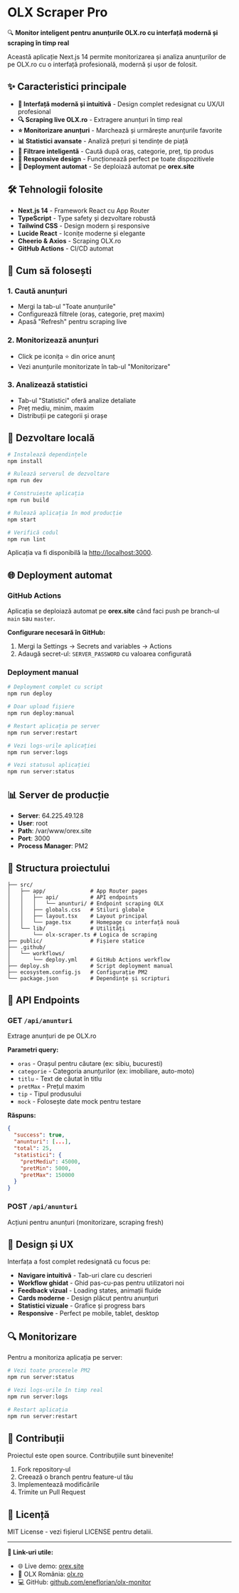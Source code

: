 # OLX Scraper Pro

🔍 **Monitor inteligent pentru anunțurile OLX.ro cu interfață modernă și scraping în timp real**

Această aplicație Next.js 14 permite monitorizarea și analiza anunțurilor de pe OLX.ro cu o interfață profesională, modernă și ușor de folosit.

## ✨ Caracteristici principale

- **🎨 Interfață modernă și intuitivă** - Design complet redesignat cu UX/UI profesional
- **🔍 Scraping live OLX.ro** - Extragere anunțuri în timp real
- **⭐ Monitorizare anunțuri** - Marchează și urmărește anunțurile favorite
- **📊 Statistici avansate** - Analiză prețuri și tendințe de piață
- **🎯 Filtrare inteligentă** - Caută după oraș, categorie, preț, tip produs
- **📱 Responsive design** - Funcționează perfect pe toate dispozitivele
- **🚀 Deployment automat** - Se deploiază automat pe **orex.site**

## 🛠 Tehnologii folosite

- **Next.js 14** - Framework React cu App Router
- **TypeScript** - Type safety și dezvoltare robustă
- **Tailwind CSS** - Design modern și responsive
- **Lucide React** - Iconițe moderne și elegante
- **Cheerio & Axios** - Scraping OLX.ro
- **GitHub Actions** - CI/CD automat

## 🚀 Cum să folosești

### 1. **Caută anunțuri**
   - Mergi la tab-ul "Toate anunțurile"
   - Configurează filtrele (oraș, categorie, preț maxim)
   - Apasă "Refresh" pentru scraping live

### 2. **Monitorizează anunțuri**
   - Click pe iconița ⭐ din orice anunț
   - Vezi anunțurile monitorizate în tab-ul "Monitorizare"

### 3. **Analizează statistici**
   - Tab-ul "Statistici" oferă analize detaliate
   - Preț mediu, minim, maxim
   - Distribuții pe categorii și orașe

## 🔧 Dezvoltare locală

```bash
# Instalează dependințele
npm install

# Rulează serverul de dezvoltare
npm run dev

# Construiește aplicația
npm run build

# Rulează aplicația în mod producție
npm start

# Verifică codul
npm run lint
```

Aplicația va fi disponibilă la [http://localhost:3000](http://localhost:3000).

## 🌐 Deployment automat

### GitHub Actions
Aplicația se deploiază automat pe **orex.site** când faci push pe branch-ul `main` sau `master`.

**Configurare necesară în GitHub:**
1. Mergi la Settings → Secrets and variables → Actions
2. Adaugă secret-ul: `SERVER_PASSWORD` cu valoarea configurată

### Deployment manual

```bash
# Deployment complet cu script
npm run deploy

# Doar upload fișiere
npm run deploy:manual

# Restart aplicația pe server
npm run server:restart

# Vezi logs-urile aplicației
npm run server:logs

# Vezi statusul aplicației
npm run server:status
```

## 📊 Server de producție

- **Server**: 64.225.49.128
- **User**: root
- **Path**: /var/www/orex.site
- **Port**: 3000
- **Process Manager**: PM2

## 📁 Structura proiectului

```
├── src/
│   ├── app/              # App Router pages
│   │   ├── api/          # API endpoints
│   │   │   └── anunturi/ # Endpoint scraping OLX
│   │   ├── globals.css   # Stiluri globale
│   │   ├── layout.tsx    # Layout principal
│   │   └── page.tsx      # Homepage cu interfață nouă
│   └── lib/              # Utilități
│       └── olx-scraper.ts # Logica de scraping
├── public/               # Fișiere statice
├── .github/
│   └── workflows/
│       └── deploy.yml    # GitHub Actions workflow
├── deploy.sh             # Script deployment manual
├── ecosystem.config.js   # Configurație PM2
└── package.json          # Dependințe și scripturi
```

## 🎯 API Endpoints

### GET `/api/anunturi`
Extrage anunțuri de pe OLX.ro

**Parametri query:**
- `oras` - Orașul pentru căutare (ex: sibiu, bucuresti)
- `categorie` - Categoria anunțurilor (ex: imobiliare, auto-moto)
- `titlu` - Text de căutat în titlu
- `pretMax` - Prețul maxim
- `tip` - Tipul produsului
- `mock` - Folosește date mock pentru testare

**Răspuns:**
```json
{
  "success": true,
  "anunturi": [...],
  "total": 25,
  "statistici": {
    "pretMediu": 45000,
    "pretMin": 5000,
    "pretMax": 150000
  }
}
```

### POST `/api/anunturi`
Acțiuni pentru anunțuri (monitorizare, scraping fresh)

## 🎨 Design și UX

Interfața a fost complet redesignată cu focus pe:

- **Navigare intuitivă** - Tab-uri clare cu descrieri
- **Workflow ghidat** - Ghid pas-cu-pas pentru utilizatori noi
- **Feedback vizual** - Loading states, animații fluide
- **Cards moderne** - Design plăcut pentru anunțuri
- **Statistici vizuale** - Grafice și progress bars
- **Responsive** - Perfect pe mobile, tablet, desktop

## 🔍 Monitorizare

Pentru a monitoriza aplicația pe server:

```bash
# Vezi toate procesele PM2
npm run server:status

# Vezi logs-urile în timp real
npm run server:logs

# Restart aplicația
npm run server:restart
```

## 🤝 Contribuții

Proiectul este open source. Contribuțiile sunt binevenite!

1. Fork repository-ul
2. Creează o branch pentru feature-ul tău
3. Implementează modificările
4. Trimite un Pull Request

## 📝 Licență

MIT License - vezi fișierul LICENSE pentru detalii.

---

**🔗 Link-uri utile:**
- 🌐 Live demo: [orex.site](https://orex.site)
- 📱 OLX România: [olx.ro](https://www.olx.ro)
- 💻 GitHub: [github.com/eneflorian/olx-monitor](https://github.com/eneflorian/olx-monitor)
